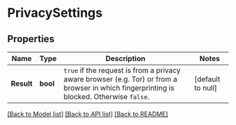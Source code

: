 # PrivacySettings

## Properties
Name | Type | Description | Notes
------------ | ------------- | ------------- | -------------
**Result** | **bool** | `true` if the request is from a privacy aware browser (e.g. Tor) or from a browser in which fingerprinting is blocked. Otherwise `false`.  | [default to null]

[[Back to Model list]](../README.md#documentation-for-models) [[Back to API list]](../README.md#documentation-for-api-endpoints) [[Back to README]](../README.md)


